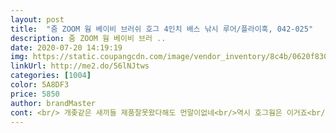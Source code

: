 ```yaml
---
layout: post 
title:  "줌 ZOOM 웜 베이비 브러쉬 호그 4인치 배스 낚시 루어/플라이훅, 042-025" 
description: 줌 ZOOM 웜 베이비 브러 ..
date: 2020-07-20 14:19:19 
img: https://static.coupangcdn.com/image/vendor_inventory/8c4b/0620f8308b23c9723fd14a9dc4e11a31624be8a5523774ed8e8d68fdb349.jpg 
linkUrl: http://me2.do/56lNJtws 
categories: [1004] 
color: 5A8DF3 
price: 5850 
author: brandMaster 
cont: <br/> 개좆같은 새끼들 제품잘못왔다해도 먼말이없네<br/>역시 호그웜은 이거죠<br/> 
---
```

 